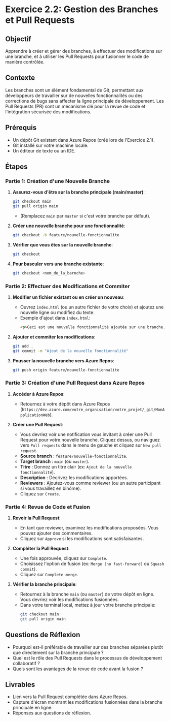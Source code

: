 # Exercice 2.2: Gestion des Branches et Pull Requests

## Objectif
Apprendre à créer et gérer des branches, à effectuer des modifications sur une branche, et à utiliser les Pull Requests pour fusionner le code de manière contrôlée.

## Contexte
Les branches sont un élément fondamental de Git, permettant aux développeurs de travailler sur de nouvelles fonctionnalités ou des corrections de bugs sans affecter la ligne principale de développement. Les Pull Requests (PR) sont un mécanisme clé pour la revue de code et l'intégration sécurisée des modifications.

## Prérequis
*   Un dépôt Git existant dans Azure Repos (créé lors de l'Exercice 2.1).
*   Git installé sur votre machine locale.
*   Un éditeur de texte ou un IDE.

## Étapes

### Partie 1: Création d'une Nouvelle Branche
1.  **Assurez-vous d'être sur la branche principale (main/master)**:
    ```bash
    git checkout main
    git pull origin main
    ```
    *   (Remplacez `main` par `master` si c'est votre branche par défaut).

2.  **Créer une nouvelle branche pour une fonctionnalité**:
    ```bash
    git checkout -b feature/nouvelle-fonctionnalite
    ```
3.  **Vérifier que vous êtes sur la nouvelle branche**:
    ```bash
    git checkout
    ``` 
4. **Pour basculer vers une branche existante**:
    ```bash
    git checkout <nom_de_la_barnche>
    
    ```
### Partie 2: Effectuer des Modifications et Commiter
1.  **Modifier un fichier existant ou en créer un nouveau**:
    *   Ouvrez `index.html` (ou un autre fichier de votre choix) et ajoutez une nouvelle ligne ou modifiez du texte.
    *   Exemple d'ajout dans `index.html`:
        ```html
        <p>Ceci est une nouvelle fonctionnalité ajoutée sur une branche.</p>
        ```

2.  **Ajouter et commiter les modifications**:
    ```bash
    git add .
    git commit -m "Ajout de la nouvelle fonctionnalité"
    ```

3.  **Pousser la nouvelle branche vers Azure Repos**:
    ```bash
    git push origin feature/nouvelle-fonctionnalite
    ```

### Partie 3: Création d'une Pull Request dans Azure Repos
1.  **Accéder à Azure Repos**:
    *   Retournez à votre dépôt dans Azure Repos (`https://dev.azure.com/votre_organisation/votre_projet/_git/MonApplicationWeb`).

2.  **Créer une Pull Request**:
    *   Vous devriez voir une notification vous invitant à créer une Pull Request pour votre nouvelle branche. Cliquez dessus, ou naviguez vers `Pull requests` dans le menu de gauche et cliquez sur `New pull request`.
    *   **Source branch** : `feature/nouvelle-fonctionnalite`.
    *   **Target branch** : `main` (ou `master`).
    *   **Titre** : Donnez un titre clair (ex: `Ajout de la nouvelle fonctionnalité`).
    *   **Description** : Décrivez les modifications apportées.
    *   **Reviewers** : Ajoutez-vous comme reviewer (ou un autre participant si vous travaillez en binôme).
    *   Cliquez sur `Create`.

### Partie 4: Revue de Code et Fusion
1.  **Revoir la Pull Request**:
    *   En tant que reviewer, examinez les modifications proposées. Vous pouvez ajouter des commentaires.
    *   Cliquez sur `Approve` si les modifications sont satisfaisantes.

2.  **Compléter la Pull Request**:
    *   Une fois approuvée, cliquez sur `Complete`.
    *   Choisissez l'option de fusion (ex: `Merge (no fast-forward)` ou `Squash commit`).
    *   Cliquez sur `Complete merge`.

3.  **Vérifier la branche principale**:
    *   Retournez à la branche `main` (ou `master`) de votre dépôt en ligne. Vous devriez voir les modifications fusionnées.
    *   Dans votre terminal local, mettez à jour votre branche principale:
        ```bash
        git checkout main
        git pull origin main
        ```

## Questions de Réflexion
*   Pourquoi est-il préférable de travailler sur des branches séparées plutôt que directement sur la branche principale ?
*   Quel est le rôle des Pull Requests dans le processus de développement collaboratif ?
*   Quels sont les avantages de la revue de code avant la fusion ?

## Livrables
*   Lien vers la Pull Request complétée dans Azure Repos.
*   Capture d'écran montrant les modifications fusionnées dans la branche principale en ligne.
*   Réponses aux questions de réflexion.

